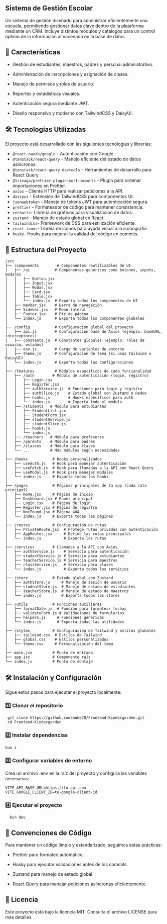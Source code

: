 ## Sistema de Gestión Escolar

Un sistema de gestión diseñado para administrar eficientemente una escuela, permitiendo gestionar datos clave dentro de la plataforma mediante un CRM. Incluye distintos módulos y catálogos para un control óptimo de la información almacenada en la base de datos.

## 🚀 Características

- Gestión de estudiantes, maestros, padres y personal administrativo.

- Administración de inscripciones y asignación de clases.

- Manejo de permisos y roles de usuario.

- Reportes y estadísticas visuales.

- Autenticación segura mediante JWT.

- Diseño responsivo y moderno con TailwindCSS y DaisyUI.

## 🛠 Tecnologías Utilizadas

El proyecto está desarrollado con las siguientes tecnologías y librerías:

- `@react-oauth/google` - Autenticación con Google.
- `@tanstack/react-query` - Manejo eficiente del estado de datos asíncronos.
- `@tanstack/react-query-devtools` - Herramientas de desarrollo para React Query.
- `@trivago/prettier-plugin-sort-imports` - Plugin para ordenar importaciones en Prettier.
- `axios` - Cliente HTTP para realizar peticiones a la API.
- `daisyui` - Extensión de TailwindCSS para componentes UI.
- `jsonwebtoken` - Manejo de tokens JWT para autenticación segura.
- `prettier` - Formateador de código para mantener consistencia.
- `recharts`- Librería de gráficos para visualización de datos.
- `zustand` - Manejo de estado global en React.
- `tailwindcss`- Framework de CSS para estilización eficiente.
- `react-icons`- Libreia de iconos para ayuda visual a la iconografia
- `husky`- Hooks para mejorar la calidad del código en commits.

## 📂 Estructura del Proyecto

```
/src
├── /components        # Componentes reutilizables de UI
│   ├── /ui           # Componentes genéricos como botones, inputs, modales
│   │   ├── Button.jsx
│   │   ├── Input.jsx
│   │   ├── Modal.jsx
│   │   ├── Card.jsx
│   │   ├── Table.jsx
│   │   └── index.js  # Exporta todos los componentes de UI
│   ├── Navbar.jsx    # Barra de navegación
│   ├── Sidebar.jsx   # Menú lateral
│   ├── Footer.jsx    # Pie de página
│   └── index.js      # Exporta todos los componentes globales
│
├── /config           # Configuración global del proyecto
│   ├── api.js        # Configuración base de Axios (ejemplo: baseURL, interceptores)
│   ├── constants.js  # Constantes globales (ejemplo: roles de usuario, estados)
│   ├── env.js        # Carga de variables de entorno
│   ├── theme.js      # Configuración de tema (si usas Tailwind o DaisyUI)
│   └── index.js      # Exporta todas las configuraciones
│
├── /features         # Módulos específicos de cada funcionalidad
│   ├── /auth        # Módulo de autenticación (login, registro)
│   │   ├── Login.jsx
│   │   ├── Register.jsx
│   │   ├── authService.js  # Funciones para login y registro
│   │   ├── authSlice.js    # Estado global con Zustand o Redux
│   │   ├── hooks.js        # Hooks específicos para auth
│   │   └── index.js        # Exporta todo el módulo
│   ├── /students   # Módulo para estudiantes
│   │   ├── StudentList.jsx
│   │   ├── StudentForm.jsx
│   │   ├── studentService.js
│   │   ├── studentSlice.js
│   │   ├── hooks.js
│   │   └── index.js
│   ├── /teachers   # Módulo para profesores
│   ├── /parents    # Módulo para padres
│   ├── /classes    # Módulo para clases
│   └── ...         # Más módulos según necesidades
│
├── /hooks           # Hooks personalizados
│   ├── useAuth.js   # Hook para manejar autenticación
│   ├── useFetch.js  # Hook para llamadas a la API con React Query
│   ├── useModal.js  # Hook para manejar modales
│   └── index.js     # Exporta todos los hooks
│
├── /pages           # Páginas principales de la app (cada ruta principal)
│   ├── Home.jsx     # Página de inicio
│   ├── Dashboard.jsx # Panel principal
│   ├── Login.jsx    # Página de login
│   ├── Register.jsx # Página de registro
│   ├── NotFound.jsx # Página 404
│   └── index.js     # Exporta todas las páginas
│
├── /routes          # Configuración de rutas
│   ├── PrivateRoute.jsx  # Protege rutas privadas con autenticación
│   ├── AppRouter.jsx     # Define las rutas principales
│   └── index.js          # Exporta las rutas
│
├── /services        # Llamadas a la API con Axios
│   ├── authService.js    # Servicio para autenticación
│   ├── studentService.js # Servicio para estudiantes
│   ├── teacherService.js # Servicio para maestros
│   ├── classService.js   # Servicio para clases
│   └── index.js          # Exporta todos los servicios
│
├── /store           # Estado global con Zustand
│   ├── authStore.js     # Manejo de sesión de usuario
│   ├── studentStore.js  # Manejo de estado de estudiantes
│   ├── teacherStore.js  # Manejo de estado de maestros
│   └── index.js         # Exporta todos los stores
│
├── /utils           # Funciones auxiliares
│   ├── formatDate.js  # Función para formatear fechas
│   ├── validateForm.js # Validaciones de formularios
│   ├── helpers.js     # Funciones genéricas
│   └── index.js       # Exporta todas las utilidades
│
├── /styles          # Configuración de Tailwind y estilos globales
│   ├── tailwind.css  # Estilos de Tailwind
│   ├── global.css    # Estilos personalizados
│   └── theme.css     # Personalización del tema
│
├── main.jsx         # Punto de entrada
├── app.jsx          # Componente raíz
└── index.js         # Punto de montaje
```

## 🛠 Instalación y Configuración

Sigue estos pasos para ejecutar el proyecto localmente:

### 1️⃣ Clonar el repositorio

```
 git clone https://github.com/muke78/Frontend-Kindergarden.git
 cd Frontend-Kindergarden
```

### 2️⃣ Instalar dependencias

```
bun i
```

### 3️⃣ Configurar variables de entorno

Crea un archivo .env en la raíz del proyecto y configura las variables necesarias:

```
VITE_API_BASE_URL=https://tu-api.com
VITE_GOOGLE_CLIENT_ID=tu-google-client-id
```

### 4️⃣ Ejecutar el proyecto

```
  bun dev
```
## 📌 Convenciones de Código
Para mantener un código limpio y estandarizado, seguimos estas prácticas:

- Prettier para formateo automático.

- Husky para ejecutar validaciones antes de los commits.

- Zustand para manejo de estado global.

- React Query para manejar peticiones asíncronas eficientemente.

## 📄 Licencia
Este proyecto está bajo la licencia MIT. Consulta el archivo LICENSE para más detalles.